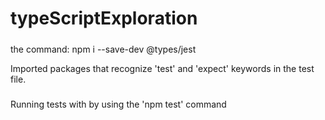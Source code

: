 # typeScriptExploration

#####
the command:
npm i --save-dev @types/jest

Imported packages that recognize 'test' and 'expect' keywords in the test file.
#####

Running tests with by using the 'npm test' command

#####